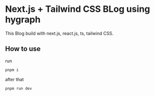 # Next.js + Tailwind CSS BLog using hygraph

This Blog build with next.js, react.js, ts, tailwind CSS.

## How to use

run
```bash
pnpm i
```
after that
```bash
pnpm run dev
```
